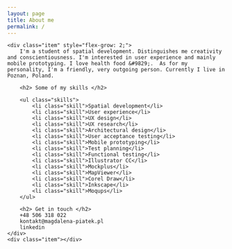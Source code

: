 ```yaml
---
layout: page
title: About me
permalink: /
---
```

<div class="container">


	<div class="item" style="flex-grow: 2;">
		I'm a student of spatial development. Distinguishes me creativity and conscientiousness. I'm interested in user experience and mainly mobile prototyping. I love health food &#9829;.  As for my personality, I'm a friendly, very outgoing person. Currently I live in Poznan, Poland.

		<h2> Some of my skills </h2>

		<ul class="skills">
			<li class="skill">Spatial development</li>
			<li class="skill">User experience</li>
			<li class="skill">UX design</li>
			<li class="skill">UX research</li>
			<li class="skill">Architectural design</li>
			<li class="skill">User acceptance testing</li>
			<li class="skill">Mobile prototyping</li>
			<li class="skill">Test planning</li>
			<li class="skill">Functional testing</li>
			<li class="skill">Illustrator CC</li>
			<li class="skill">Mockplus</li>
			<li class="skill">MapViewer</li>
			<li class="skill">Corel Draw</li>
			<li class="skill">Inkscape</li>
			<li class="skill">Moqups</li>
		</ul>

		<h2> Get in touch </h2>
		+48 506 318 022
		kontakt@magdalena-piatek.pl
		linkedin
	</div>
	<div class="item"></div>
</div>
